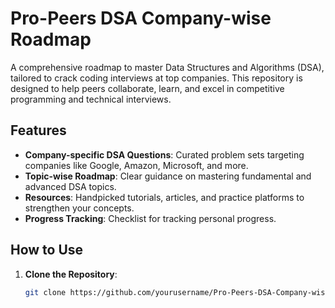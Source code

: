 # Pro-Peers DSA Company-wise Roadmap  

A comprehensive roadmap to master Data Structures and Algorithms (DSA), tailored to crack coding interviews at top companies. This repository is designed to help peers collaborate, learn, and excel in competitive programming and technical interviews.  

## Features  
- **Company-specific DSA Questions**: Curated problem sets targeting companies like Google, Amazon, Microsoft, and more.  
- **Topic-wise Roadmap**: Clear guidance on mastering fundamental and advanced DSA topics.  
- **Resources**: Handpicked tutorials, articles, and practice platforms to strengthen your concepts.  
- **Progress Tracking**: Checklist for tracking personal progress.  

## How to Use  
1. **Clone the Repository**:  
   ```bash
   git clone https://github.com/yourusername/Pro-Peers-DSA-Company-wise-Roadmap.git
